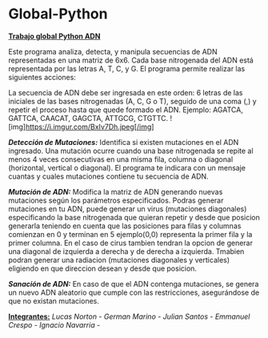 # Global-Python
<u>**Trabajo global Python ADN**</u>

Este programa analiza, detecta, y manipula secuencias de ADN representadas en una matriz de 6x6. Cada base nitrogenada del ADN está representada por las letras A, T, C, y G. El programa permite realizar las siguientes acciones:

La secuencia de ADN debe ser ingresada en este orden: 6 letras de las iniciales de las bases nitrogenadas (A, C, G o T), seguido de una coma (,) y repetir el proceso hasta que quede formado el ADN. Ejemplo: AGATCA, GATTCA, CAACAT, GAGCTA, ATTGCG, CTGTTC.
![img]https://i.imgur.com/BxIv7Dh.jpeg[/img]

***Detección de Mutaciones:*** Identifica si existen mutaciones en el ADN ingresado. Una mutación ocurre cuando una base nitrogenada se repite al menos 4 veces consecutivas en una misma fila, columna o diagonal (horizontal, vertical o diagonal).
El programa te indicara con un mensaje cuantas y cuales mutaciones contiene tu secuencia de ADN.

***Mutación de ADN:*** Modifica la matriz de ADN generando nuevas mutaciones según los parámetros especificados.
Podras generar mutaciones en tu ADN, puede generar un virus (mutaciones diagonales) especificando la base nitrogenada que quieran repetir y desde que posicion generarla teniendo en cuenta que las posiciones para filas y columnas comienzan en 0 y terminan en 5 ejemplo(0,0) representa la primer fila y la primer columna.
En el caso de cirus tambien tendran la opcion de generar una diagonal de izquierda a derecha y de derecha a izquierda.
Tmabien podran generar una radiacion (mutaciones diagonales y verticales) eligiendo en que direccion desean y desde que posicion.

***Sanación de ADN:*** En caso de que el ADN contenga mutaciones, se genera un nuevo ADN aleatorio que cumple con las restricciones, asegurándose de que no existan mutaciones.

<u>**Integrantes:**</u> 
*Lucas Norton* -
*German Marino* -
*Julian Santos* -
*Emmanuel Crespo* -
*Ignacio Navarria* -
